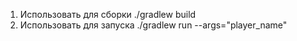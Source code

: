 1) Использовать для сборки ./gradlew build  
2) Использовать для запуска  ./gradlew run --args="player_name"